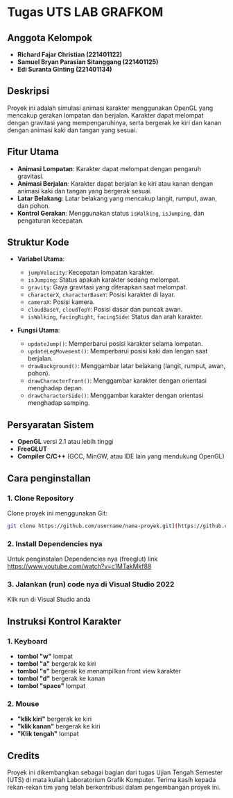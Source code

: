 # Tugas UTS LAB GRAFKOM 

## Anggota Kelompok

- **Richard Fajar Christian (221401122)**
- **Samuel Bryan Parasian Sitanggang (221401125)**
- **Edi Suranta Ginting (221401134)**

## Deskripsi
Proyek ini adalah simulasi animasi karakter menggunakan OpenGL yang mencakup gerakan lompatan dan berjalan. Karakter dapat melompat dengan gravitasi yang mempengaruhinya, serta bergerak ke kiri dan kanan dengan animasi kaki dan tangan yang sesuai.

## Fitur Utama
- **Animasi Lompatan**: Karakter dapat melompat dengan pengaruh gravitasi.
- **Animasi Berjalan**: Karakter dapat berjalan ke kiri atau kanan dengan animasi kaki dan tangan yang bergerak sesuai.
- **Latar Belakang**: Latar belakang yang mencakup langit, rumput, awan, dan pohon.
- **Kontrol Gerakan**: Menggunakan status `isWalking`, `isJumping`, dan pengaturan kecepatan.

## Struktur Kode
- **Variabel Utama**:
  - `jumpVelocity`: Kecepatan lompatan karakter.
  - `isJumping`: Status apakah karakter sedang melompat.
  - `gravity`: Gaya gravitasi yang diterapkan saat melompat.
  - `characterX`, `characterBaseY`: Posisi karakter di layar.
  - `cameraX`: Posisi kamera.
  - `cloudBaseY`, `cloudTopY`: Posisi dasar dan puncak awan.
  - `isWalking`, `facingRight`, `facingSide`: Status dan arah karakter.
  
- **Fungsi Utama**:
  - `updateJump()`: Memperbarui posisi karakter selama lompatan.
  - `updateLegMovement()`: Memperbarui posisi kaki dan lengan saat berjalan.
  - `drawBackground()`: Menggambar latar belakang (langit, rumput, awan, pohon).
  - `drawCharacterFront()`: Menggambar karakter dengan orientasi menghadap depan.
  - `drawCharacterSide()`: Menggambar karakter dengan orientasi menghadap samping.

## Persyaratan Sistem
- **OpenGL** versi 2.1 atau lebih tinggi
- **FreeGLUT**
- **Compiler C/C++** (GCC, MinGW, atau IDE lain yang mendukung OpenGL)

## Cara penginstallan

### 1. Clone Repository

Clone proyek ini menggunakan Git:
```bash
git clone https://github.com/username/nama-proyek.git](https://github.com/ricathsb/UTS_Lab_Grafkom.git
```

### 2. Install Dependencies nya 

Untuk penginstalan Dependencies nya (freeglut)
link https://www.youtube.com/watch?v=c1MTakMkf88

### 3. Jalankan (run) code nya di Visual Studio 2022

Klik run di Visual Studio anda

## Instruksi Kontrol Karakter

### 1. Keyboard
- **tombol "w"** lompat
- **tombol "a"** bergerak ke kiri
- **tombol "s"** bergerak ke menampilkan front view karakter
- **tombol "d"** bergerak ke kanan
- **tombol "space"** lompat

### 2. Mouse 
- **"klik kiri"** bergerak ke kiri
- **"klik kanan"** bergerak ke kiri
- **"Klik tengah"** lompat 

## Credits
Proyek ini dikembangkan sebagai bagian dari tugas Ujian Tengah Semester (UTS) di mata kuliah Laboratorium Grafik Komputer. Terima kasih kepada rekan-rekan tim yang telah berkontribusi dalam pengembangan proyek ini.
  
  












